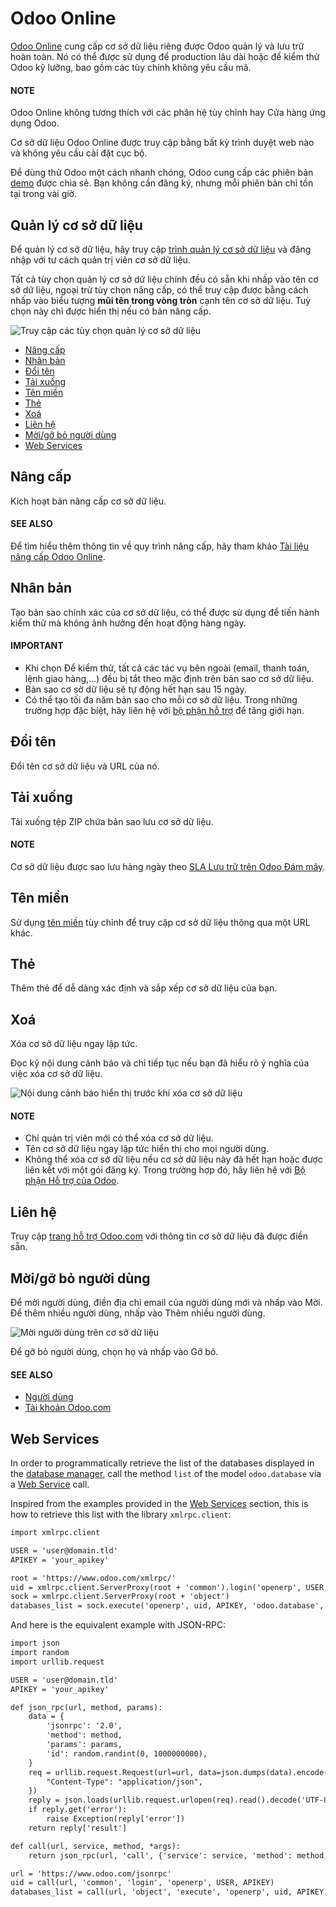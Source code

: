 # Odoo Online

[Odoo Online](https://www.odoo.com/trial) cung cấp cơ sở dữ liệu riêng được Odoo quản lý và lưu trữ hoàn toàn. Nó có thể được sử dụng để production lâu dài hoặc để kiểm thử Odoo kỹ lưỡng, bao gồm các tùy chỉnh không yêu cầu mã.

#### NOTE
Odoo Online không tương thích với các phân hệ tùy chỉnh hay Cửa hàng ứng dụng Odoo.

Cơ sở dữ liệu Odoo Online được truy cập bằng bất kỳ trình duyệt web nào và không yêu cầu cài đặt cục bộ.

Để dùng thử Odoo một cách nhanh chóng, Odoo cung cấp các phiên bản [demo](https://demo.odoo.com) được chia sẻ. Bạn không cần đăng ký, nhưng mỗi phiên bản chỉ tồn tại trong vài giờ.

## Quản lý cơ sở dữ liệu

Để quản lý cơ sở dữ liệu, hãy truy cập [trình quản lý cơ sở dữ liệu](https://www.odoo.com/my/databases) và đăng nhập với tư cách quản trị viên cơ sở dữ liệu.

Tất cả tùy chọn quản lý cơ sở dữ liệu chính đều có sẵn khi nhấp vào tên cơ sở dữ liệu, ngoại trừ tùy chọn nâng cấp, có thể truy cập được bằng cách nhấp vào biểu tượng **mũi tên trong vòng tròn** cạnh tên cơ sở dữ liệu. Tuỳ chọn này chỉ được hiển thị nếu có bản nâng cấp.

![Truy cập các tùy chọn quản lý cơ sở dữ liệu](../.gitbook/assets/database-manager.png)
- [Nâng cấp](#odoo-online-upgrade)
- [Nhân bản](#odoo-online-duplicate)
- [Đổi tên](#odoo-online-rename)
- [Tải xuống](#odoo-online-download)
- [Tên miền](#odoo-online-domains)
- [Thẻ](#odoo-online-tags)
- [Xoá](#odoo-online-delete)
- [Liên hệ](#odoo-online-contact-support)
- [Mời/gỡ bỏ người dùng](#odoo-online-users)
- [Web Services](#odoo-online-web-services)

<a id="odoo-online-upgrade"></a>

## Nâng cấp

Kích hoạt bản nâng cấp cơ sở dữ liệu.

#### SEE ALSO
Để tìm hiểu thêm thông tin về quy trình nâng cấp, hãy tham khảo [Tài liệu nâng cấp Odoo Online](administration/upgrade.md#upgrade-request-test).

<a id="odoo-online-duplicate"></a>

## Nhân bản

Tạo bản sao chính xác của cơ sở dữ liệu, có thể được sử dụng để tiến hành kiểm thử mà không ảnh hưởng đến hoạt động hàng ngày.

#### IMPORTANT
- Khi chọn Để kiểm thử, tất cả các tác vụ bên ngoài (email, thanh toán, lệnh giao hàng,...) đều bị tắt theo mặc định trên bản sao cơ sở dữ liệu.
- Bản sao cơ sở dữ liệu sẽ tự động hết hạn sau 15 ngày.
- Có thể tạo tối đa năm bản sao cho mỗi cơ sở dữ liệu. Trong những trường hợp đặc biệt, hãy liên hệ với [bộ phận hỗ trợ](https://www.odoo.com/help) để tăng giới hạn.

<a id="odoo-online-rename"></a>

## Đổi tên

Đổi tên cơ sở dữ liệu và URL của nó.

<a id="odoo-online-download"></a>

## Tải xuống

Tải xuống tệp ZIP chứa bản sao lưu cơ sở dữ liệu.

#### NOTE
Cơ sở dữ liệu được sao lưu hàng ngày theo [SLA Lưu trữ trên Odoo Đám mây](https://www.odoo.com/cloud-sla).

<a id="odoo-online-domains"></a>

## Tên miền

Sử dụng [tên miền](applications/websites/website/configuration/domain_names.md) tùy chỉnh để truy cập cơ sở dữ liệu thông qua một URL khác.

<a id="odoo-online-tags"></a>

## Thẻ

Thêm thẻ để dễ dàng xác định và sắp xếp cơ sở dữ liệu của bạn.

<a id="odoo-online-delete"></a>

## Xoá

Xóa cơ sở dữ liệu ngay lập tức.

Đọc kỹ nội dung cảnh báo và chỉ tiếp tục nếu bạn đã hiểu rõ ý nghĩa của việc xóa cơ sở dữ liệu.

![Nội dung cảnh báo hiển thị trước khi xóa cơ sở dữ liệu](../.gitbook/assets/delete.png)

#### NOTE
- Chỉ quản trị viên mới có thể xóa cơ sở dữ liệu.
- Tên cơ sở dữ liệu ngay lập tức hiển thị cho mọi người dùng.
- Không thể xóa cơ sở dữ liệu nếu cơ sở dữ liệu này đã hết hạn hoặc được liên kết với một gói đăng ký. Trong trường hợp đó, hãy liên hệ với [Bộ phận Hỗ trợ của Odoo](https://www.odoo.com/help).

<a id="odoo-online-contact-support"></a>

## Liên hệ

Truy cập [trang hỗ trợ Odoo.com](https://www.odoo.com/help) với thông tin cơ sở dữ liệu đã được điền sẵn.

<a id="odoo-online-users"></a>

## Mời/gỡ bỏ người dùng

Để mời người dùng, điền địa chỉ email của người dùng mới và nhấp vào Mời. Để thêm nhiều người dùng, nhấp vào Thêm nhiều người dùng.

![Mời người dùng trên cơ sở dữ liệu](../.gitbook/assets/invite-users.png)

Để gỡ bỏ người dùng, chọn họ và nhấp vào Gỡ bỏ.

#### SEE ALSO
- [Người dùng](applications/general/users.md)
- [Tài khoản Odoo.com](administration/odoo_accounts.md)

<a id="odoo-online-web-services"></a>

## Web Services

In order to programmatically retrieve the list of the databases displayed in the
[database manager](https://www.odoo.com/my/databases), call the method `list` of the model
`odoo.database` via a [Web Service](developer/howtos/web_services.md) call.

Inspired from the examples provided in the [Web Services](developer/howtos/web_services.md)
section, this is how to retrieve this list with the library `xmlrpc.client`:

```default
import xmlrpc.client

USER = 'user@domain.tld'
APIKEY = 'your_apikey'

root = 'https://www.odoo.com/xmlrpc/'
uid = xmlrpc.client.ServerProxy(root + 'common').login('openerp', USER, APIKEY)
sock = xmlrpc.client.ServerProxy(root + 'object')
databases_list = sock.execute('openerp', uid, APIKEY, 'odoo.database', 'list')
```

And here is the equivalent example with JSON-RPC:

```default
import json
import random
import urllib.request

USER = 'user@domain.tld'
APIKEY = 'your_apikey'

def json_rpc(url, method, params):
    data = {
        'jsonrpc': '2.0',
        'method': method,
        'params': params,
        'id': random.randint(0, 1000000000),
    }
    req = urllib.request.Request(url=url, data=json.dumps(data).encode(), headers={
        "Content-Type": "application/json",
    })
    reply = json.loads(urllib.request.urlopen(req).read().decode('UTF-8'))
    if reply.get('error'):
        raise Exception(reply['error'])
    return reply['result']

def call(url, service, method, *args):
    return json_rpc(url, 'call', {'service': service, 'method': method, 'args': args})

url = 'https://www.odoo.com/jsonrpc'
uid = call(url, 'common', 'login', 'openerp', USER, APIKEY)
databases_list = call(url, 'object', 'execute', 'openerp', uid, APIKEY, 'odoo.database', 'list')
```

